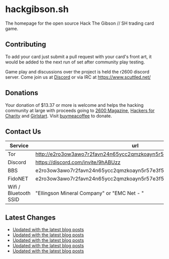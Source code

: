 # hackgibson.sh
The homepage for the open source Hack The Gibson // SH trading card game.


## Contributing

To add your card just submit a pull request with your card's front art, it would be added to the next run of set after community play testing.

Game play and discussions over the project is held the r2600 discord server. Come join us at [Discord](https://discord.com/invite/9hABUzz) or via IRC at https://www.scuttled.net/


## Donations

Your donation of $13.37 or more is welcome and helps the hacking community at large with proceeds going to [2600 Magazine](https://2600.com/), [Hackers for Charity](https://hackersforcharity.org) and [Girlstart](https://girlstart.org).  Visit [buymeacoffee](https://www.buymeacoffee.com/hackgibson.sh) to donate.


## Contact Us

Service | url
-|-
Tor | http://e2ro3ow3awo7r2favn24n65ycc2qmzkoayn5r57e3f56nvjwdcgg32ad.onion
Discord | https://discord.com/invite/9hABUzz
BBS | e2ro3ow3awo7r2favn24n65ycc2qmzkoayn5r57e3f56nvjwdcgg32ad.onion:23
FidoNET | e2ro3ow3awo7r2favn24n65ycc2qmzkoayn5r57e3f56nvjwdcgg32ad.onion:24554
Wifi / Bluetooth SSID | "Ellingson Mineral Company" or "EMC Net - <fidonet address>"

## Latest Changes
<!-- BLOG-POST-LIST:START -->
- [Updated with the latest blog posts](https://github.com/DFW2600/hackgibson.sh/commit/f09e0e505b2592c487917ad2d135b49b4d730566)
- [Updated with the latest blog posts](https://github.com/DFW2600/hackgibson.sh/commit/7d08ec9af3ece217e58279d75058b544529345ca)
- [Updated with the latest blog posts](https://github.com/DFW2600/hackgibson.sh/commit/1bd0d77e6d9210a7007e88bcfbe4b94d655cdec3)
- [Updated with the latest blog posts](https://github.com/DFW2600/hackgibson.sh/commit/a8474fc8fa4a91055abf2b5d108c4aa5183f8f82)
- [Updated with the latest blog posts](https://github.com/DFW2600/hackgibson.sh/commit/93480e82eca2d09714c3fbecb4701020824bc316)
<!-- BLOG-POST-LIST:END -->
